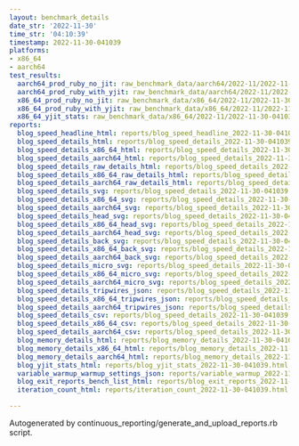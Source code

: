 ```yaml
---
layout: benchmark_details
date_str: '2022-11-30'
time_str: '04:10:39'
timestamp: 2022-11-30-041039
platforms:
- x86_64
- aarch64
test_results:
  aarch64_prod_ruby_no_jit: raw_benchmark_data/aarch64/2022-11/2022-11-30-041039_basic_benchmark_aarch64_prod_ruby_no_jit.json
  aarch64_prod_ruby_with_yjit: raw_benchmark_data/aarch64/2022-11/2022-11-30-041039_basic_benchmark_aarch64_prod_ruby_with_yjit.json
  x86_64_prod_ruby_no_jit: raw_benchmark_data/x86_64/2022-11/2022-11-30-041039_basic_benchmark_x86_64_prod_ruby_no_jit.json
  x86_64_prod_ruby_with_yjit: raw_benchmark_data/x86_64/2022-11/2022-11-30-041039_basic_benchmark_x86_64_prod_ruby_with_yjit.json
  x86_64_yjit_stats: raw_benchmark_data/x86_64/2022-11/2022-11-30-041039_basic_benchmark_x86_64_yjit_stats.json
reports:
  blog_speed_headline_html: reports/blog_speed_headline_2022-11-30-041039.html
  blog_speed_details_html: reports/blog_speed_details_2022-11-30-041039.html
  blog_speed_details_x86_64_html: reports/blog_speed_details_2022-11-30-041039.x86_64.html
  blog_speed_details_aarch64_html: reports/blog_speed_details_2022-11-30-041039.aarch64.html
  blog_speed_details_raw_details_html: reports/blog_speed_details_2022-11-30-041039.raw_details.html
  blog_speed_details_x86_64_raw_details_html: reports/blog_speed_details_2022-11-30-041039.x86_64.raw_details.html
  blog_speed_details_aarch64_raw_details_html: reports/blog_speed_details_2022-11-30-041039.aarch64.raw_details.html
  blog_speed_details_svg: reports/blog_speed_details_2022-11-30-041039.svg
  blog_speed_details_x86_64_svg: reports/blog_speed_details_2022-11-30-041039.x86_64.svg
  blog_speed_details_aarch64_svg: reports/blog_speed_details_2022-11-30-041039.aarch64.svg
  blog_speed_details_head_svg: reports/blog_speed_details_2022-11-30-041039.head.svg
  blog_speed_details_x86_64_head_svg: reports/blog_speed_details_2022-11-30-041039.x86_64.head.svg
  blog_speed_details_aarch64_head_svg: reports/blog_speed_details_2022-11-30-041039.aarch64.head.svg
  blog_speed_details_back_svg: reports/blog_speed_details_2022-11-30-041039.back.svg
  blog_speed_details_x86_64_back_svg: reports/blog_speed_details_2022-11-30-041039.x86_64.back.svg
  blog_speed_details_aarch64_back_svg: reports/blog_speed_details_2022-11-30-041039.aarch64.back.svg
  blog_speed_details_micro_svg: reports/blog_speed_details_2022-11-30-041039.micro.svg
  blog_speed_details_x86_64_micro_svg: reports/blog_speed_details_2022-11-30-041039.x86_64.micro.svg
  blog_speed_details_aarch64_micro_svg: reports/blog_speed_details_2022-11-30-041039.aarch64.micro.svg
  blog_speed_details_tripwires_json: reports/blog_speed_details_2022-11-30-041039.tripwires.json
  blog_speed_details_x86_64_tripwires_json: reports/blog_speed_details_2022-11-30-041039.x86_64.tripwires.json
  blog_speed_details_aarch64_tripwires_json: reports/blog_speed_details_2022-11-30-041039.aarch64.tripwires.json
  blog_speed_details_csv: reports/blog_speed_details_2022-11-30-041039.csv
  blog_speed_details_x86_64_csv: reports/blog_speed_details_2022-11-30-041039.x86_64.csv
  blog_speed_details_aarch64_csv: reports/blog_speed_details_2022-11-30-041039.aarch64.csv
  blog_memory_details_html: reports/blog_memory_details_2022-11-30-041039.html
  blog_memory_details_x86_64_html: reports/blog_memory_details_2022-11-30-041039.x86_64.html
  blog_memory_details_aarch64_html: reports/blog_memory_details_2022-11-30-041039.aarch64.html
  blog_yjit_stats_html: reports/blog_yjit_stats_2022-11-30-041039.html
  variable_warmup_warmup_settings_json: reports/variable_warmup_2022-11-30-041039.warmup_settings.json
  blog_exit_reports_bench_list_html: reports/blog_exit_reports_2022-11-30-041039.bench_list.html
  iteration_count_html: reports/iteration_count_2022-11-30-041039.html

---
```

Autogenerated by continuous_reporting/generate_and_upload_reports.rb script.
